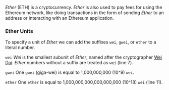 *Ether* (ETH) is a cryptocurrency. *Ether* is also used to pay fees for using the Ethereum network, like doing transactions in the form of sending *Ether* to an address or interacting with an Ethereum application.

### Ether Units
To specify a unit of *Ether* we can add the suffixes `wei`, `gwei`, or `ether` to a literal number.

`wei`
*Wei* is the smallest subunit of *Ether*, named after the cryptographer [Wei Dai](https://en.wikipedia.org/wiki/Wei_Dai). *Ether* numbers without a suffix are treated as `wei` (line 7).

`gwei`
One `gwei` (giga-wei) is equal to 1,000,000,000 (10^9) `wei`.

`ether`
One `ether` is equal to 1,000,000,000,000,000,000 (10^18) `wei` (line 11).